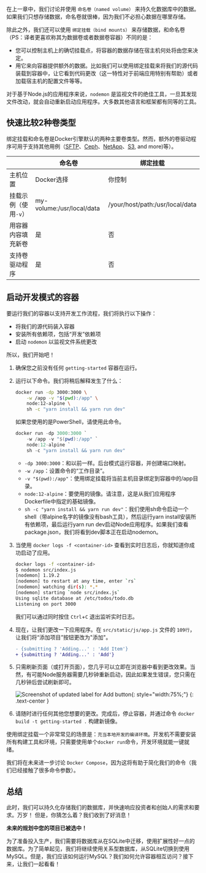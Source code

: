 
<!-- In the previous chapter, we talked about and used a **named volume** to persist the data in our database.
Named volumes are great if we simply want to store data, as we don't have to worry about _where_ the data
is stored. -->
在上一章中，我们讨论并使用 `命名卷（named volume）` 来持久化数据库中的数据。如果我们只想存储数据，命名卷就很棒，因为我们不必担心数据在哪里存储。

<!-- With **bind mounts**, we control the exact mountpoint on the host. We can use this to persist data, but is often
used to provide additional data into containers. When working on an application, we can use a bind mount to
mount our source code into the container to let it see code changes, respond, and let us see the changes right
away. -->

除此之外，我们还可以使用 `绑定挂载（bind mounts）` 来存储数据，和命名卷（PS：译者更喜欢称其为数据卷或者数据卷容器）不同的是：

- 您可以控制主机上的确切挂载点，将容器的数据存储在宿主机何处将由您来决定。
- 用它来向容器提供额外的数据。比如我们可以使用绑定挂载来将我们的源代码装载到容器中，让它看到代码更改（这一特性对于前端应用特别有帮助）或者加载宿主机的配置文件等等。

<!-- For Node-based applications, [nodemon](https://npmjs.com/package/nodemon) is a great tool to watch for file
changes and then restart the application. There are equivalent tools in most other languages and frameworks. -->
对于基于Node.js的应用程序来说，`nodemon` 是监视文件的绝佳工具，一旦其发现文件改动，就会自动重新启动应用程序。大多数其他语言和框架都有同等的工具。

<!-- ## Quick Volume Type Comparisons -->
## 快速比较2种卷类型

<!-- Bind mounts and named volumes are the two main types of volumes that come with the Docker engine. However, additional
volume drivers are available to support other use cases ([SFTP](https://github.com/vieux/docker-volume-sshfs), [Ceph](https://ceph.com/geen-categorie/getting-started-with-the-docker-rbd-volume-plugin/), [NetApp](https://netappdvp.readthedocs.io/en/stable/), [S3](https://github.com/elementar/docker-s3-volume), and more). -->
绑定挂载和命名卷是Docker引擎默认的两种主要卷类型。然而，额外的卷驱动程序可用于支持其他用例（[SFTP](https://github.com/vieux/docker-volume-sshfs)、[Ceph](https://ceph.com/geen-categorie/getting-started-with-the-docker-rbd-volume-plugin/)、[NetApp](https://netappdvp.readthedocs.io/en/stable/)、[S3](https://github.com/elementar/docker-s3-volume), and more)等）。

<!-- |   | Named Volumes | Bind Mounts |
| - | ------------- | ----------- |
| Host Location | Docker chooses | You control |
| Mount Example (using `-v`) | my-volume:/usr/local/data | /path/to/data:/usr/local/data |
| Populates new volume with container contents | Yes | No |
| Supports Volume Drivers | Yes | No | -->
|	| 命名卷 | 绑定挂载 |
|--|--|--|
| 主机位置 | Docker选择 | 你控制 |
| 挂载示例（使用`-v`）| my-volume:/usr/local/data| /your/host/path:/usr/local/data |
| 用容器内容填充新卷 | 是 | 否 |
| 支持卷驱动程序 | 是 | 否 |

<!-- ## Starting a Dev-Mode Container -->
## 启动开发模式的容器

<!-- To run our container to support a development workflow, we will do the following: -->
要运行我们的容器以支持开发工作流程，我们将执行以下操作：
<!-- - Mount our source code into the container
- Install all dependencies, including the "dev" dependencies
- Start nodemon to watch for filesystem changes -->
- 将我们的源代码装入容器
- 安装所有依赖项，包括“开发”依赖项
- 启动 `nodemon` 以监视文件系统更改

<!-- So, let's do it! -->
所以，我们开始吧！

<!-- 1. Make sure you don't have any previous `getting-started` containers running.
2. Run the following command. We'll explain what's going on afterwards: -->
1. 确保您之前没有任何 `getting-started` 容器在运行。
2. 运行以下命令。我们将稍后解释发生了什么：
    ```bash
    docker run -dp 3000:3000 \
        -w /app -v "$(pwd):/app" \
        node:12-alpine \
        sh -c "yarn install && yarn run dev"
    ```

    如果您使用的是PowerShell，请使用此命令。

    ```powershell
    docker run -dp 3000:3000 `
        -w /app -v "$(pwd):/app" `
        node:12-alpine `
        sh -c "yarn install && yarn run dev"
    ```

    - `-dp 3000:3000`：和以前一样。后台模式运行容器，并创建端口映射。
    - `-w /app`：设置命令的“工作目录”。
    - `-v "$(pwd):/app"`：使用绑定挂载将当前主机目录绑定到容器中的/app目录。
    - `node:12-alpine`：要使用的镜像。请注意，这是从我们应用程序Dockerfile中指定的基础镜像。
    - `sh -c "yarn install && yarn run dev"`：我们使用sh命令启动一个shell（带alpine名字的镜像没有bash工具），然后运行yarn install安装所有依赖项，最后运行yarn run dev启动Node应用程序。如果我们查看package.json，我们将看到dev脚本正在启动nodemon。

1. 当使用 `docker logs -f <container-id>` 查看到实时日志后，你就知道你成功启动了应用。

    ```bash
    docker logs -f <container-id>
    $ nodemon src/index.js
    [nodemon] 1.19.2
    [nodemon] to restart at any time, enter `rs`
    [nodemon] watching dir(s): *.*
    [nodemon] starting `node src/index.js`
    Using sqlite database at /etc/todos/todo.db
    Listening on port 3000
    ```

    我们可以通过同时按住 `Ctrl`+`C` 退出监听实时日志。

1. 现在，让我们更改一下应用程序。在 `src/static/js/app.js` 文件的 `109行`，让我们将“添加项目”按钮更改为"添加"。
    ```diff
    - {submitting ? 'Adding...' : 'Add Item'}
    + {submitting ? 'Adding...' : 'Add'}
    ```

1. 只需刷新页面（或打开页面），您几乎可以立即在浏览器中看到更改效果。当然，有可能Node服务器需要几秒钟重新启动，因此如果发生错误，您只需在几秒钟后尝试刷新即可。

    ![Screenshot of updated label for Add button](updated-add-button.png){: style="width:75%;"}
    {: .text-center }

1. 请随时进行任何其他您想要的更改。完成后，停止容器，并通过命令 `docker build -t getting-started .` 构建新镜像。

<!-- Using bind mounts is _very_ common for local development setups. The advantage is that the dev machine doesn't need to have
all of the build tools and environments installed. With a single `docker run` command, the dev environment is pulled and ready
to go. We'll talk about Docker Compose in a future step, as this will help simplify our commands (we're already getting a lot of flags). -->
使用绑定挂载一个非常常见的场景是：`充当本地开发的编译环境`。开发机不需要安装所有构建工具和环境，只需要使用单个`docker run`命令，开发环境就能一键就绪。

我们将在未来进一步讨论 `Docker Compose`，因为这将有助于简化我们的命令（我们已经接触了很多命令参数）。

## 总结

<!-- At this point, we can persist our database and respond rapidly to the needs and demands of our investors and founders. Hooray!
But, guess what? We received great news! -->
此时，我们可以持久化存储我们的数据库，并快速响应投资者和创始人的需求和要求。万岁！
但是，你猜怎么着？我们收到了好消息！

<!-- **Your project has been selected for future development!**  -->
**未来的规划中您的项目已被选中！**

<!-- In order to prepare for production, we need to migrate our database from working in SQLite to something that can scale a
little better. For simplicity, we'll keep with a relational database and switch our application to use MySQL. But, how 
should we run MySQL? How do we allow the containers to talk to each other? We'll talk about that next! -->
为了准备投入生产，我们需要将数据库从在SQLite中迁移，使用扩展性好一点的数据库。为了简单起见，我们将继续使用关系型数据库，从SQLite切换到使用MySQL。但是，我们应该如何运行MySQL？我们如何允许容器相互访问？接下来，让我们一起看看！